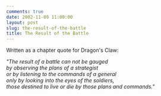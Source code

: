 ```yaml
---
comments: true
date: 2002-11-09 11:00:00
layout: post
slug: the-result-of-the-battle
title: The Result of the Battle
---
```


Written as a chapter quote for Dragon's Claw:

*"The result of a battle can not be gauged<br/>
by observing the plans of a strategist<br/>
or by listening to the commands of a general<br/>
only by looking into the eyes of the soldiers,<br/>
those destined to live or die by those plans and commands."*
